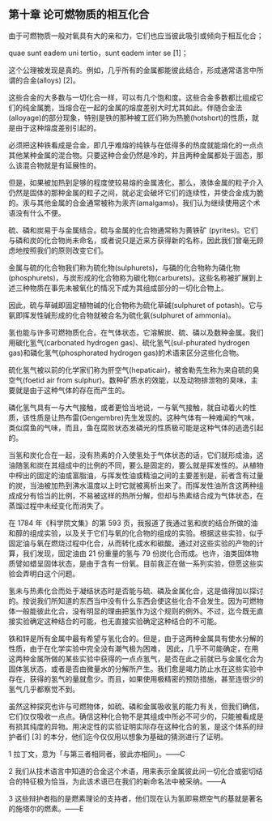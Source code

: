 ## 第十章 论可燃物质的相互化合

由于可燃物质一般对氧具有大的亲和力，它们也应当彼此吸引或倾向于相互化合；

quae sunt eadem uni tertio，sunt eadem inter se [1]；

这个公理被发现是真的。例如，几乎所有的金属都能彼此结合，形成通常语言中所谓的合金(alloys) [2]。

这些合金的大多数与一切化合一样，可以有几个饱和度。这些合金多数都比组成它们的纯金属脆，当熔合在一起的金属的熔度差别大时尤其如此。伴随合金法(alloyage)的部分现象，特别是铁的那种被工匠们称为热脆(hotshort)的性质，就是由于这种熔度差别引起的。

必须把这种铁看成是合金，即几乎难熔的纯铁与在低得多的热度就能熔化的一点点其他某种金属的混合物。只要这种合金仍然是冷的，并且两种金属都处于固态，那么该混合物就是有延展性的。

但是，如果被加热到足够的程度使较易熔的金属液化，那么，液体金属的粒子介入仍然是固体的那种金属的粒子之间，就必定会破坏它们的连续性，并使合金成为脆的。汞与其他金属的合金通常被称为汞齐(amalgams)，我们认为继续使用这个术语没有什么不便。

硫、磷和炭易于与金属结合。硫与金属的化合物通常称为黄铁矿 (pyrites)。它们与磷和炭的化合物尚未命名，或者说只是近来方获得新的名称，因此我们曾毫无顾虑地按照我们的原则改变它们。

金属与硫的化合物我们称为硫化物(sulphurets)，与磷的化合物称为磷化物 (phosphurets)，与炭形成的化合物称为碳化物(carburets)。这些名称被扩展到上述三种物质在事先未被氧化的情况下成为其组成部分的一切化合物上。

因此，硫与草碱即固定植物碱的化合物称为硫化草碱(sulphuret of potash)。它与氨即挥发性碱形成的化合物就被合名为硫化氨(sulphuret of ammonia)。

氢也能与许多可燃物质化合。在气体状态，它溶解炭、硫、磷以及数种金属。我们用碳化氢气(carbonated hydrogen gas)、硫化氢气(sul-phurated hydrogen gas)和磷化氢气(phosphorated hydrogen gas)的术语来区分这些化合物。

硫化氢气被以前的化学家们称为肝空气(hepaticair)，被舍勒先生称为来自硫的臭空气(foetid air from sulphur)。数种矿质水的效能，以及动物排泄物的臭味，主要就是由于这种气体的存在而产生的。

磷化氢气具有一与大气接触，或者更恰当地说，一与氧气接触，就自动着火的性质，该性质是让热布雷(Gengembre)先生发现的。这种气体有一种难闻的气味，类似腐鱼的气味，而且，鱼在腐败状态发磷光的性质极可能是这种气体的逃逸引起的。

当氢和炭化合在一起，没有热素的介入使氢处于气体状态的话，它们就形成油，这油随氢和炭在其组成中的比例的不同，要么是固定的，要么就是挥发性的。从植物中榨出的固定的油或富脂油，与挥发性油或精油之间的主要差别是，前者含有过量的炭，当油被加热到沸水温度以上时它就被离析出来了。而挥发性油所含这两种组成成分有恰当的比例，不易被这样的热所分解，但却与热素结合成为气体状态，在蒸馏过程中未经变化而消失了。

在 1784 年《科学院文集》的第 593 页，我报道了我通过氢和炭的结合所做的油和醇的组成实验，以及关于它们与氧的化合物的组成的实验。根据这些实验，似乎固定油与氧在燃烧过程中化合，从而转化成水和碳酸。通过对这些实验的产物的计算，我们发现，固定油由 21 份重量的氢与 79 份炭化合而成。也许，油类固体物质譬如蜡呈固体状态，是由于含有一份氧。目前我正在做一系列实验，但愿这些实验会弄明白这个问题。

氢未与热素化合而处于凝结状态时是否能与硫、磷及金属化合，这是值得加以探讨的。按说我们所知道的东西当中没有什么东西会使这些化合不会发生。因为可燃物体一般能彼此化合，没有明显的理由把氢作为这个规则的例外。不过，迄今既无直接实验确定这种结合的可能，也无直接实验确定这种结合的不可能。

铁和锌是所有金属中最有希望与氢化合的。但是，由于这两种金属具有使水分解的性质，由于在化学实验中完全没有潮气极为困难， 因此，几乎不可能确定，在用这两种金属所做的某些实验中获得的一点点氢气，是否在此之前就已与金属化合为固体氢状态，或者是否由微量水的分解所产生。我们愈是竭力防止水在这些实验中存在，获得的氢气的量就愈少。而且，如果使用极精密的预防措施，甚至连很少的氢气几乎都察觉不到。

虽然这种探究也许与可燃物体，如硫、磷和金属吸收氢的能力有关，但我们确信，它们仅仅吸收一点点。确信这种化合物不是其组成中所必不可少的，只能被看成是有损其纯度的异物。用决定性的实验证明实际存在这种化合的氢，是这个体系的辩护者们 [3] 的本分，他们迄今仅仅用以想象为基础的猜测进行了证明。

1 拉丁文，意为「与第三者相同者，彼此亦相同」。——C

2 我们从技术语言中知道的合金这个术语，用来表示金属彼此间一切化合或密切结合的特征极为恰当，为此该术语已在我们的新命名法中被采纳。——A

3 这些辩护者指的是燃素理论的支持者，他们现在认为氢即易燃空气的基就是著名的施塔尔的燃素。——E
